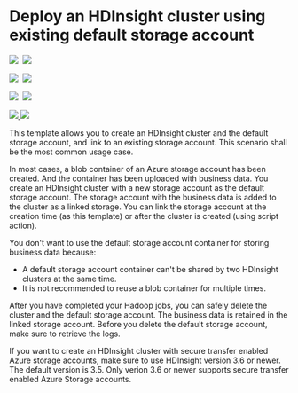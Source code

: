 # Deploy an HDInsight cluster using existing default storage account

<IMG SRC="https://azbotstorage.blob.core.windows.net/badges/101-hdinsight-linux-with-existing-linked-storage-account/PublicLastTestDate.svg" />&nbsp;
<IMG SRC="https://azbotstorage.blob.core.windows.net/badges/101-hdinsight-linux-with-existing-linked-storage-account/PublicDeployment.svg" />&nbsp;

<IMG SRC="https://azbotstorage.blob.core.windows.net/badges/101-hdinsight-linux-with-existing-linked-storage-account/FairfaxLastTestDate.svg" />&nbsp;
<IMG SRC="https://azbotstorage.blob.core.windows.net/badges/101-hdinsight-linux-with-existing-linked-storage-account/FairfaxDeployment.svg" />&nbsp;

<IMG SRC="https://azbotstorage.blob.core.windows.net/badges/101-hdinsight-linux-with-existing-linked-storage-account/BestPracticeResult.svg" />&nbsp;
<IMG SRC="https://azbotstorage.blob.core.windows.net/badges/101-hdinsight-linux-with-existing-linked-storage-account/CredScanResult.svg" />&nbsp;

<a href="https://portal.azure.com/#create/Microsoft.Template/uri/https%3A%2F%2Fraw.githubusercontent.com%2FAzure%2Fazure-quickstart-templates%2Fmaster%2F101-hdinsight-linux-with-existing-linked-storage-account%2Fazuredeploy.json" target="_blank">
    <img src="http://azuredeploy.net/deploybutton.png"/>
</a>
<a href="http://armviz.io/#/?load=https%3A%2F%2Fraw.githubusercontent.com%2FAzure%2Fazure-quickstart-templates%2Fmaster%2F101-hdinsight-linux-with-linked-default-storage-account%2Fazuredeploy.json" target="_blank">
    <img src="http://armviz.io/visualizebutton.png"/>
</a>

This template allows you to create an HDInsight cluster and the default storage account, and link to an existing storage account. This scenario shall be the most common usage case. 

In most cases, a blob container of an Azure storage account has been created. And the container has been uploaded with business data. You create an HDInsight cluster with a new storage account as the default storage account. The storage account with the business data is added to the cluster as a linked storage.  You can link the storage account at the creation time (as this template) or after the cluster is created (using script action).

You don't want to use the default storage account container for storing business data because:

- A default storage account container can't be shared by two HDInsight clusters at the same time.
- It is not recommended to reuse a blob container for multiple times. 

After you have completed your Hadoop jobs, you can safely delete the cluster and the default storage account. The business data is retained in the linked storage account.  Before you delete the default storage account, make sure to retrieve the logs.

If you want to create an HDInsight cluster with secure transfer enabled Azure storage accounts, make sure to use HDInsight version 3.6 or newer.  The default version is 3.5.  Only verion 3.6 or newer supports secure transfer enabled Azure Storage accounts.

